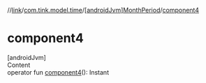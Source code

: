 //[link](../../index.md)/[com.tink.model.time](../index.md)/[[androidJvm]MonthPeriod](index.md)/[component4](component4.md)



# component4  
[androidJvm]  
Content  
operator fun [component4](component4.md)(): Instant  



